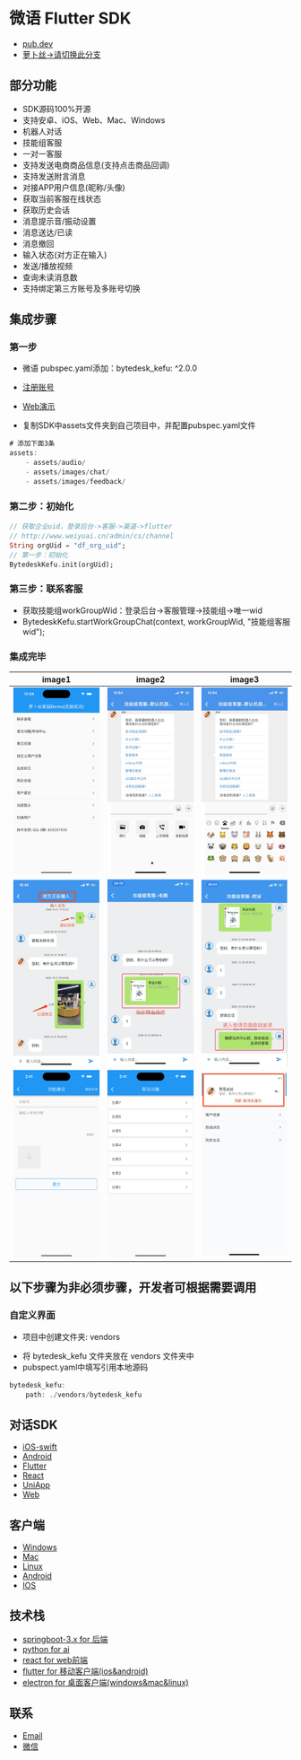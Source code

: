 # 微语 Flutter SDK

- [pub.dev](https://pub.dev/packages/bytedesk_kefu)
- [萝卜丝->请切换此分支](https://gitee.com/270580156/bytedesk-flutter/tree/luobosi/)

## 部分功能

- SDK源码100%开源
- 支持安卓、iOS、Web、Mac、Windows
- 机器人对话
- 技能组客服
- 一对一客服
- 支持发送电商商品信息(支持点击商品回调)
- 支持发送附言消息
- 对接APP用户信息(昵称/头像)
- 获取当前客服在线状态
- 获取历史会话
- 消息提示音/振动设置
- 消息送达/已读
- 消息撤回
- 输入状态(对方正在输入)
- 发送/播放视频
- 查询未读消息数
- 支持绑定第三方账号及多账号切换
<!-- - 提交工单 -->
<!-- - 意见反馈 -->

## 集成步骤

### 第一步

- 微语 pubspec.yaml添加：bytedesk_kefu: ^2.0.0
<!-- - 最新版本：[![Pub](https://img.shields.io/pub/v/bytedesk_kefu.svg)](https://pub.dev/packages/bytedesk_kefu) -->
<!-- - [![pub package](https://img.shields.io/pub/v/bytedesk_kefu.svg)](https://pub.dev/packages/bytedesk_kefu) -->
<!-- [![pub points](https://badges.bar/bytedesk_kefu/pub%20points)](https://pub.dev/packages/bytedesk_kefu/score) | [![popularity](https://badges.bar/bytedesk_kefu/popularity)](https://pub.dev/packages/bytedesk_kefu/score) | [![likes](https://badges.bar/bytedesk_kefu/likes)](https://pub.dev/packages/bytedesk_kefu/score) -->
- [注册账号](https://www.bytedesk.com/admin/#/)
- [Web演示](https://cdn.bytedesk.com/flutter/)

- 复制SDK中assets文件夹到自己项目中，并配置pubspec.yaml文件

```dart
# 添加下面3条
assets:
    - assets/audio/
    - assets/images/chat/
    - assets/images/feedback/
```

### 第二步：初始化

```dart
// 获取企业uid，登录后台->客服->渠道->flutter
// http://www.weiyuai.cn/admin/cs/channel
String orgUid = "df_org_uid";
// 第一步：初始化
BytedeskKefu.init(orgUid);
```

### 第三步：联系客服

- 获取技能组workGroupWid：登录后台->客服管理->技能组->唯一wid
- BytedeskKefu.startWorkGroupChat(context, workGroupWid, "技能组客服wid");

### 集成完毕

| image1 | image2 | image3 |
| :----------: | :----------: | :----------: |
| <img src="./images/home.jpeg" width="250"> | <img src="./images/robot1.jpeg" width="250"> | <img src="./images/robot2.jpeg" width="250"> |
| <img src="./images/chat.png" width="250"> | <img src="./images/shop.png" width="250"> |<img src="./images/postscript.png" width="250"> |
| <img src="./images/feedback.png" width="250"> |<img src="./images/faq.png" width="250"> |<img src="./images/notice.jpeg" width="250"> |

## 以下步骤为非必须步骤，开发者可根据需要调用

<!-- ### 获取未读消息数目

用于访客端-查询访客所有未读消息数目

```dart
void _getUnreadCountVisitor() {
    // 获取消息未读数目
    BytedeskKefu.getUnreadCountVisitor().then((count) => {
        print('unreadcount:' + count),
        setState(() {
        _unreadMessageCount = count;
        })
    });
}
```

### 开启机器人

机器人会话仅针对技能组开启，指定会话不支持开启机器人

- 登录[管理后台](https://www.weikefu.net/admin)

- 首先添加分类，其次添加问答
-

<img src="./images/robot_1.png" width="250">

- 在技能组开启机器人。   找到 “客服管理”-》技能组-》点击相应技能组“编辑”按钮
-

<img src="./images/robot_2.png" width="250">

- 找到“默认机器人”和“离线机器人”，选择“是”
-

<img src="./images/robot_3.png" width="250">

- 开始测试使用机器人

### 对接电商商品信息

具体请参考bytedesk_demo/lib/page/chat_type_page.dart文件

- 演示代码：

```dart
// 商品信息，type/title/content/price/url/imageUrl/id/categoryCode
// 注意：长度不能大于500字符
var custom = json.encode({
"type": BytedeskConstants.MESSAGE_TYPE_COMMODITY, // 不能修改
"title": "商品标题", // 可自定义, 类型为字符串
"content": "商品详情", // 可自定义, 类型为字符串
"price": "9.99", // 可自定义, 类型为字符串
"url":
    "https://item.m.jd.com/product/12172344.html", // 必须为url网址, 类型为字符串
"imageUrl":
    "https://bytedesk.oss-cn-shenzhen.aliyuncs.com/images/123.webp", //必须为图片网址, 类型为字符串
"id": 123, // 可自定义
"categoryCode": "100010003", // 可自定义, 类型为字符串
"client": "flutter" // 可自定义, 类型为字符串
});
BytedeskKefu.startWorkGroupChatShop(
    context, _workGroupWid, "技能组客服-电商", custom);
```

### 点击商品回调

- 可用于点击商品后，跳转自定义页面

```dart
// 商品信息，type/title/content/price/url/imageUrl/id/categoryCode
// 注意：长度不能大于500字符
var custom = json.encode({
    "type": BytedeskConstants.MESSAGE_TYPE_COMMODITY, // 不能修改
    "title": "商品标题", // 可自定义, 类型为字符串
    "content": "商品详情", // 可自定义, 类型为字符串
    "price": "9.99", // 可自定义, 类型为字符串
    "url":
        "https://item.m.jd.com/product/12172344.html", // 必须为url网址, 类型为字符串
    "imageUrl":
        "https://bytedesk.oss-cn-shenzhen.aliyuncs.com/images/123.webp", //必须为图片网址, 类型为字符串
    "id": 123, // 可自定义
    "categoryCode": "100010003", // 可自定义, 类型为字符串
    "client": "flutter", // 可自定义, 类型为字符串
    // 可自定义添加key:value, 客服端不可见，可用于回调原样返回
    "other1": "", // 可另外添加自定义字段，客服端不可见，可用于回调原样返回
    "other2": "", // 可另外添加自定义字段，客服端不可见，可用于回调原样返回
    "other3": "", // 可另外添加自定义字段，客服端不可见，可用于回调原样返回
});
BytedeskKefu.startWorkGroupChatShopCallback(
    context, _workGroupWid, "技能组客服-电商-回调", custom, (value) {
    print('value为custom参数原样返回 $value');
    // 主要用途：用户在聊天页面点击商品消息，回调此接口，开发者可在此打开进入商品详情页
});
```

### 自定义昵称、头像和备注

具体请参考bytedesk_demo//lib/page/user_info_page.dart文件

- 查询当前用户信息：昵称、头像、备注

```dart
void _getProfile() {
    // 查询当前用户信息：昵称、头像
    BytedeskKefu.getProfile().then((user) => {
        setState(() {
        _uid = user.uid!;
        _username = user.username!;
        _nickname = user.nickname!;
        _avatar = user.avatar!;
        _description = user.description!;
        })
    });
}
```

- 可自定义用户昵称-客服端可见

```dart
void _setNickname() {
    // 可自定义用户昵称-客服端可见
    String mynickname = '自定义APP昵称flutter';
    BytedeskKefu.updateNickname(mynickname).then((user) => {
          setState(() {
            _nickname = mynickname;
          }),
          Fluttertoast.showToast(msg: "设置昵称成功")
        });
}
```

- 可自定义用户备注信息-客服端可见

```dart
void _setDescription() {
    // 可自定义用户备注-客服端可见
    String description = '自定义用户备注';
    BytedeskKefu.updateDescription(description).then((user) => {
          setState(() {
            _description = description;
          }),
          Fluttertoast.showToast(msg: "设置备注成功")
        });
}
```

- 可自定义用户头像url-客服端可见

```dart
void _setAvatar() {
    // 可自定义用户头像url-客服端可见，注意：是头像网址，非本地图片路径
    String myavatarurl = 'https://bytedesk.oss-cn-shenzhen.aliyuncs.com/avatars/girl.png'; // 头像网址url
    BytedeskKefu.updateAvatar(myavatarurl).then((user) => {
          setState(() {
            _avatar = myavatarurl;
          }),
          Fluttertoast.showToast(msg: "设置头像成功")
        });
}
```

- 将设置昵称、头像、描述接口合并为一个接口

```dart
// 一次调用接口，同时设置：昵称、头像、备注
  void _updateProfile() {
    //
    String mynickname = '自定义APP昵称flutter';
    String myavatarurl =
        'https://bytedesk.oss-cn-shenzhen.aliyuncs.com/avatars/girl.png'; // 头像网址url
    String mydescription = '自定义用户备注';
    BytedeskKefu.updateProfile(mynickname, myavatarurl, mydescription)
        .then((user) => {
              setState(() {
                _nickname = mynickname;
                _avatar = myavatarurl;
                _description = mydescription;
              }),
              Fluttertoast.showToast(msg: "设置成功")
            });
}
```

### 获取客服当前在线状态

具体请参考bytedesk_demo/lib/page/online_status_page.dart文件

- 获取技能组在线状态：当技能组中至少有一个客服在线时，显示在线, 其中：workGroupWid为要查询技能组唯一wid

```dart
void _getWorkGroupStatus() {
    // 获取技能组在线状态：当技能组中至少有一个客服在线时，显示在线
    BytedeskKefu.getWorkGroupStatus(_workGroupWid).then((status) => {
          print(status),
          setState(() {
            _workGroupStatus = status;
          })
        });
}
```

- 获取指定客服在线状态，其中：agentUid为要查询客服唯一uid

```dart
void _getAgentStatus() {
    // 获取指定客服在线状态
    BytedeskKefu.getAgentStatus(_agentUid).then((status) => {
          print(status),
          setState(() {
            _agentStatus = status;
          })
        });
}
```

### 多用户切换

具体请参考bytedesk_demo/lib/page/switch_user_page.dart文件

- 执行登录之前请先判断是否有用户登录

```dart
if (BytedeskKefu.isLogin()) {
    // Fluttertoast.showToast(msg: '请先退出登录');
    return;
}
```

- 如果已经存在用户登录，则先执行退出登录logout

```dart
void _userLogout() {
    Fluttertoast.showToast(msg: '退出中');
    BytedeskKefu.logout();
}
```

- 调用登录接口登录

```dart
void _initWithUsernameAndNicknameAndAvatar(String username, String nickname,
      String avatar, String appKey, String subDomain) {
    BytedeskKefu.initWithUsernameAndNicknameAndAvatar(username, nickname, avatar, appKey, subDomain);
}
``` -->

### 自定义界面

- 项目中创建文件夹: vendors
<!-- - 去[下载](https://pub.dev/packages/bytedesk_kefu/versions)最新源码, 放在 vendors 文件夹中 -->
- 将 bytedesk_kefu 文件夹放在 vendors 文件夹中
- pubspect.yaml中填写引用本地源码

```dart
bytedesk_kefu:
    path: ./vendors/bytedesk_kefu
```

## 对话SDK

<!-- - [iOS-oc](./visitor/oc)
- [iOS-swift](./visitor/swift)
- [Android](./visitor/android)
- [Flutter](./visitor/flutter)
- [React](./visitor/react)
- [React-native](./visitor/react-native)
- [UniApp](./visitor/uniapp)
- [Web](./visitor/web) -->
<!-- - [iOS-oc](https://github.com/Bytedesk/bytedesk-oc) -->
<!-- - [React-native](https://github.com/bytedesk/bytedesk-react-native) -->
<!-- - [Vue](https://github.com/bytedesk/bytedesk-vue) -->
<!-- - [Browser-Extension](https://github.com/Bytedesk/bytedesk-browser-extention) -->
<!-- - [Vscode-plugin](https://github.com/bytedesk/bytedesk-vscode-plugin) -->
- [iOS-swift](https://github.com/Bytedesk/bytedesk-swift)
- [Android](https://github.com/bytedesk/bytedesk-android)
- [Flutter](https://github.com/bytedesk/bytedesk-flutter)
- [React](https://github.com/bytedesk/bytedesk-react)
- [UniApp](https://github.com/bytedesk/bytedesk-uniapp)
- [Web](https://github.com/bytedesk/bytedesk-web)

## 客户端

- [Windows](https://www.weiyuai.cn/download.html)
- [Mac](https://www.weiyuai.cn/download.html)
- [Linux](https://www.weiyuai.cn/download.html)
- [Android](https://www.weiyuai.cn/download.html)
- [IOS](https://www.weiyuai.cn/download.html)

## 技术栈

<!-- - [sofaboot](https://github.com/sofastack/sofa-boot/blob/master/README_ZH.md) for im server 基于金融级云原生架构-->
- [springboot-3.x for 后端](https://github.com/Bytedesk/bytedesk)
- [python for ai](https://github.com/Bytedesk/bytedesk-ai)
- [react for web前端](https://github.com/Bytedesk/bytedesk-react)
- [flutter for 移动客户端(ios&android)](https://github.com/Bytedesk/bytedesk-mobile)
- [electron for 桌面客户端(windows&mac&linux)](https://github.com/Bytedesk/bytedesk-desktop)

## 联系

- [Email](mailto:270580156@qq.com)
- [微信](./images/wechat.png)
